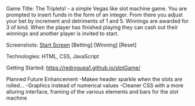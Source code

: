 Game Title: 
    The Triplets! - a simple Vegas like slot machine game. You are prompted to insert funds in the form of an integer. From there you adjust your bet by increment and detriments of 1 and 5. Winnings are awarded for 3 of kind. When the player has finished playing they can cash out their winnings and another player is invited to start. 

Screenshots: 
    [Start Screen](/img/bty-logo.png)
    [Betting] 
    [Winning]
    [Reset]

Technologies:
    HTML, CSS, JavaScript

Getting Started:
    https://redroguea1.github.io/slotGame/


Planned Future Enhancement
    -Makee header sparkle when the slots are rolled... 
    -Graphics instead of numerical values
    -Cleaner CSS with a more alluring interface, framing of the various elements and bars for the slot machine

